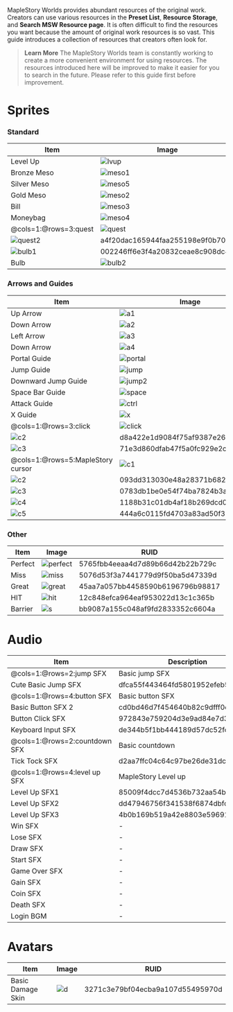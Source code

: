MapleStory Worlds provides abundant resources of the original work. Creators can use various resources in the **Preset List**, **Resource Storage**, and **Search MSW Resource page**. It is often difficult to find the resources you want because the amount of original work resources is so vast. This guide introduces a collection of resources that creators often look for.

> <span style="color: #585858">**Learn More**
> The MapleStory Worlds team is constantly working to create a more convenient environment for using resources.
> The resources introduced here will be improved to make it easier for you to search in the future. Please refer to this guide first before improvement.</span>

# Sprites
### Standard
| Item | Image | RUID |
| --- | --- | --- |
| Level Up | ![lvup](https://mod-file.dn.nexoncdn.co.kr/bbs/1675646215203e3c07f2cf18a43f5a742377ef739fa3b.gif{"width":"150px"} "lvup") | 486a0ba11a6c474a81d13641876f8808 |
| Bronze Meso | ![meso1](https://mod-file.dn.nexoncdn.co.kr/bbs/1675646291147076c767c53de4a868d7e37da81a134cd.gif{"width":"50px"} "meso1") | a724200c454c4fcf878b0a3cdbb706d6 |
| Silver Meso | ![meso5](https://mod-file.dn.nexoncdn.co.kr/bbs/1675821760863b3d9738df32b41349bd9f79ab5c50770.gif{"width":"50px"} "meso5") | 7b417b1a1b0b40469077a4a261b00cbf |
| Gold Meso | ![meso2](https://mod-file.dn.nexoncdn.co.kr/bbs/16756463753016df288e4ea5844e6bbde89758406e362.gif{"width":"50px"} "meso2") | b60c3cbbf52c40709f2fd886d98fe2d9 |
| Bill | ![meso3](https://mod-file.dn.nexoncdn.co.kr/bbs/167564643296447042df3012846e7b4c99f060bccff4d.gif{"width":"50px"} "meso3") | c3fe3ffa606f41069ce8b36278e9e7e8 |
| Moneybag | ![meso4](https://mod-file.dn.nexoncdn.co.kr/bbs/16756464700154c6b1db7f41a4125b9d371b685e486c9.gif{"width":"50px"} "meso4") | f0aa7764ff5344848d59accafa2dbf6e |
| @cols=1:@rows=3:quest | ![quest](https://mod-file.dn.nexoncdn.co.kr/bbs/1675919811873e0712b9bad70458f8ebd3cec068113ca.gif{"width":"70px"} "quest") | 0f945fc42f6d41548f9a62570e5307df |
| ![quest2](https://mod-file.dn.nexoncdn.co.kr/bbs/16759199274378ca68916aab544bda8a449b6cb99a45d.png "quest2") | a4f20dac165944faa255198e9f0b7064 |
| ![bulb1](https://mod-file.dn.nexoncdn.co.kr/bbs/167564728648033530577f62847d694c450882a8dd00a.png "bulb1") | 002246ff6e3f4a20832ceae8c908dc47 |
| Bulb | ![bulb2](https://mod-file.dn.nexoncdn.co.kr/bbs/1675647317292d3e3e3e1837840dcb8ee2d31e6e751b0.gif{"width":"50px"} "bulb2") | 4b1bb95e5da64a3a898401e653acea2f |

### Arrows and Guides
| Item | Image | RUID |
| --- | --- | --- |
| Up Arrow | ![a1](https://mod-file.dn.nexoncdn.co.kr/bbs/167564650741316c0558cba1e47ca8aeb41cdff1318d3.gif{"width":"50px"} "a1") | 621d0abe16e84a79a4e2cd3df1fad1a0 |
| Down Arrow | ![a2](https://mod-file.dn.nexoncdn.co.kr/bbs/16756465428386f48e7cbd791474580fc43d6a3b83b4c.gif{"width":"50px"} "a2") | 69701c2acf63415ea922119c25f40982 |
| Left Arrow | ![a3](https://mod-file.dn.nexoncdn.co.kr/bbs/1675646578167db8c1f1ff41a4667915898ce00609841.gif{"width":"50px"} "a3") | cdfde5ae11d34639b727210bac3ec56f |
| Down Arrow | ![a4](https://mod-file.dn.nexoncdn.co.kr/bbs/167564661312775de2609ccce4493b9ced016548a0afd.gif{"width":"50px"} "a4") | 13266cc409e645ba8502c8e467eefdb5 |
| Portal Guide | ![portal](https://mod-file.dn.nexoncdn.co.kr/bbs/1675646655538d8028bcc8c5b4adfab27a081a9c7dd22.gif{"width":"70px"} "portal") | d6811607f46c42f892bbf9fc4944f3d0 |
| Jump Guide | ![jump](https://mod-file.dn.nexoncdn.co.kr/bbs/16756466929657f5d51bf59494f09850ac62f623f3862.gif{"width":"70px"} "jump") | 9bf47489799f4ccd8fe25ae10800a347 |
| Downward Jump Guide | ![jump2](https://mod-file.dn.nexoncdn.co.kr/bbs/1675646736426b31c6f751b85440890e5c6db13a8dd48.gif{"width":"100px"} "jump2") | 2a3efcde699842d791a52c7894df0134 |
| Space Bar Guide | ![space](https://mod-file.dn.nexoncdn.co.kr/bbs/1675646770950b6d2a969799c487d9c1ecb5b6ee90d7e.gif{"width":"150px"} "space") | 89db1177f546474791bc98f294c71edb |
| Attack Guide | ![ctrl](https://mod-file.dn.nexoncdn.co.kr/bbs/16756468130729bc19ada914b46f6a6c2a0e758af1d5d.gif{"width":"70px"} "ctrl") | 4ba7043bf2b545939dffb80aca529f2e |
| X Guide | ![x](https://mod-file.dn.nexoncdn.co.kr/bbs/1675646845045ef54696149ef4c8495950c2683e98397.gif{"width":"50px"} "x") | 5b4ba503367b4bdf88f956d75df5fe1f |
| @cols=1:@rows=3:click | ![click](https://mod-file.dn.nexoncdn.co.kr/bbs/167564688906825e70a64164049c3ab8e675b38f5eba0.gif{"width":"70px"} "click") | 52e1bebc009f471aa2760e7fb41c552c |
  | ![c2](https://mod-file.dn.nexoncdn.co.kr/bbs/16756469352683449caba111843fcafe26df482292689.gif{"width":"70px"} "c2") | d8a422e1d9084f75af9387e26943b62f |
  | ![c3](https://mod-file.dn.nexoncdn.co.kr/bbs/167564697108930a0308ef6184f3ca047b5be406545b6.gif{"width":"70px"} "c3") | 71e3d860dfab47f5a0fc929e2c318c23 |
| @cols=1:@rows=5:MapleStory cursor | ![c1](https://mod-file.dn.nexoncdn.co.kr/bbs/16756470769279d546931328847cc828d7223b1941ddc.png "c1") | 3930c5d2e85b4bff8467aada64fda7f5 |
  | ![c2](https://mod-file.dn.nexoncdn.co.kr/bbs/16756471255777e7532a3e1ec4ee4abb7247edbcaad2d.png "c2") | 093dd313030e48a28371b68227ba280c |
  | ![c3](https://mod-file.dn.nexoncdn.co.kr/bbs/1675647164035baed7724152a4254b15fc4bdea19fa9a.png "c3") | 0783db1be0e54f74ba7824b3a7685fad |
  | ![c4](https://mod-file.dn.nexoncdn.co.kr/bbs/16756471943681c565e1f07324c8ba6be637d0cda43a7.png "c4") | 1188b31c01db4af18b269dcd02020d88 |
  | ![c5](https://mod-file.dn.nexoncdn.co.kr/bbs/167564722561430c5b54f807b445a84fa96714bd38480.png "c5") | 444a6c0115fd4703a83ad50f31661154 |

### Other
| Item | Image | RUID |
| --- | --- | --- |
| Perfect | ![perfect](https://mod-file.dn.nexoncdn.co.kr/bbs/1675909921375a5bbb49032a84dc080bede7206bbafc1.gif "perfect") | 5765fbb4eeaa4d7d89b66d42b22b729c |
| Miss | ![miss](https://mod-file.dn.nexoncdn.co.kr/bbs/167591001450402e9713523344827a42d57290b9ffc56.gif "miss") | 5076d53f3a7441779d9f50ba5d47339d |
| Great | ![great](https://mod-file.dn.nexoncdn.co.kr/bbs/16759100278990ab49e0786224ec39f76204e390a5bce.gif "great") | 45aa7a057bb4458590b6196796b98817 |
| HIT | ![hit](https://mod-file.dn.nexoncdn.co.kr/bbs/1675648835475a3826ddd5470438db09f3208c01323ba.png "hit") | 12c848efca964eaf953022d13c1c365b |
| Barrier | ![s](https://mod-file.dn.nexoncdn.co.kr/bbs/1675648890434ff9695de378041bfb26a5cf08818a204.gif{"width":"150px"} "s") | bb9087a155c048af9fd2833352c6604a |

# Audio
| Item | Description | RUID |
| --- | --- | --- |
|  @cols=1:@rows=2:jump SFX   | Basic jump SFX |d881a73a0700404a91bcf753474274c3 |
| Cute Basic Jump SFX |dfca55f443464fd5801952efeb50d819 |
|  @cols=1:@rows=4:button SFX   | Basic button SFX | 7eda004ded944e459f1fbb16c7f0f3f4 |
| Basic Button SFX 2 | cd0bd46d7f454640b82c9dfff0c6677b |
| Button Click SFX | 972843e759204d3e9ad84e7d3fa94f83 |
| Keyboard Input SFX | de344b5f1bb444189d57dc52fca2bb14 |
|  @cols=1:@rows=2:countdown SFX   | Basic countdown | 7ca9fa1a7b384c1caae2449eee77d3ba |
| Tick Tock SFX | d2aa7ffc04c64c97be26de31dcf3cb2c |
|  @cols=1:@rows=4:level up SFX  | MapleStory Level up | c198d87b06b24707864b1ac73345cca8 |
| Level Up SFX1 |85009f4dcc7d4536b732aa54b76d05c9|
| Level Up SFX2 |dd47946756f341538f6874dbfc4ce340|
| Level Up SFX3 |4b0b169b519a42e8803e596911d9f96f|
| Win SFX  | - | 713eb3fa83e14498b012d6466977989a |
| Lose SFX  | - | e64a2dfc09f6447a947652d68eaeb047 |
| Draw SFX  | - | 3a3e72a1b5fa422490f529bbbb6e07bc |
| Start SFX  | - | 04ca8c287bad49e286bc0feb17cb8824 |
| Game Over SFX  | - | 27d957fce5214fc5ba7f948661361887 |
| Gain SFX | - | 205510b33adf4509b1565ccd4c77d98b |
| Coin SFX | - | 21600ec9d3a04cfeb69c6fe0c50e197c |
| Death SFX | - | 8727e134756141c58bf2f525a1598eee |
| Login BGM | - | 877280f8701844378acfa6cee83dfede |

# Avatars
| Item | Image | RUID |
| --- | --- | --- |
| Basic Damage Skin | ![d](https://mod-file.dn.nexoncdn.co.kr/bbs/167565054213232e3bf7b4e614706bd834fd7a4db36d1.gif "d") | 3271c3e79bf04ecba9a107d55495970d |